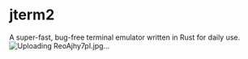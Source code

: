 # jterm2
A super-fast, bug-free terminal emulator written in Rust for daily use.
![Uploading ReoAjhy7pI.jpg…]()
